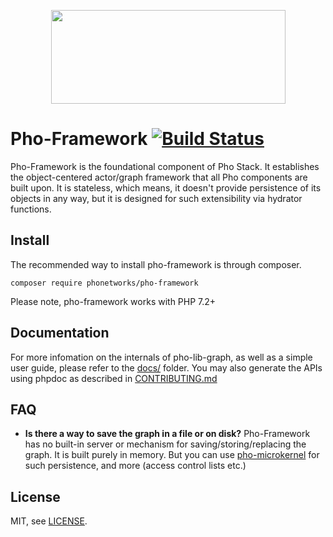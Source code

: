 <p align="center">
  <img width="375" height="150" src="https://github.com/phonetworks/commons-php/raw/master/.github/cover-smaller.png">
</p>

# Pho-Framework [![Build Status](https://travis-ci.org/phonetworks/pho-framework.svg?branch=master)](https://travis-ci.org/phonetworks/pho-framework) <!--[![Code Climate](https://img.shields.io/codeclimate/github/phonetworks/pho-framework.svg)](https://codeclimate.com/github/phonetworks/pho-framework)-->

Pho-Framework is the foundational component of Pho Stack. It establishes
the object-centered actor/graph framework that all Pho components are built upon. It is stateless, which means, it doesn't provide persistence of its objects in any way, but it is designed for such extensibility via hydrator functions.


## Install

The recommended way to install pho-framework is through composer.

```composer require phonetworks/pho-framework```

Please note, pho-framework works with PHP 7.2+

## Documentation

For more infomation on the internals of pho-lib-graph, as well as a simple user guide, please refer to the [docs/](https://github.com/phonetworks/pho-framework/tree/master/docs) folder. You may also generate the APIs using phpdoc as described in [CONTRIBUTING.md](https://github.com/phonetworks/pho-framework/blob/master/CONTRIBUTING.md)

## FAQ

* **Is there a way to save the graph in a file or on disk?** 
Pho-Framework has no built-in server or mechanism for saving/storing/replacing the graph. It is built purely in memory. But you can use [pho-microkernel](https://github.com/phonetworks/pho-framework) for such persistence, and more (access control lists etc.)

## License

MIT, see [LICENSE](https://github.com/phonetworks/pho-framework/blob/master/LICENSE).
